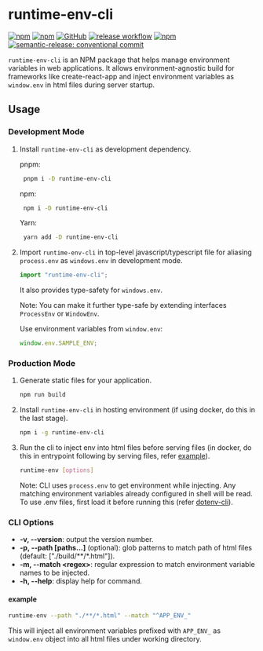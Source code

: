 # runtime-env-cli

[![npm](https://img.shields.io/npm/v/runtime-env-cli.svg)](https://www.npmjs.org/package/runtime-env-cli)
[![npm](https://img.shields.io/npm/dm/runtime-env-cli.svg)](https://www.npmjs.org/package/runtime-env-cli)
[![GitHub](https://img.shields.io/github/issues/JoseVSeb/runtime-env.svg)](https://github.com/JoseVSeb/runtime-env/issues)
[![release workflow](https://github.com/JoseVSeb/runtime-env/actions/workflows/release.yaml/badge.svg)](https://github.com/JoseVSeb/runtime-env/actions/workflows/release.yaml)
[![npm](https://img.shields.io/npm/l/runtime-env-cli.svg)](https://www.npmjs.org/package/runtime-env-cli)
[![semantic-release: conventional commit](https://img.shields.io/badge/semantic--release-conventionalcommit-e10079?logo=semantic-release)](https://github.com/semantic-release/semantic-release)

`runtime-env-cli` is an NPM package that helps manage environment variables in web applications. It allows environment-agnostic build for frameworks like create-react-app and inject environment variables as `window.env` in html files during server startup.

## Usage

### Development Mode

1. Install `runtime-env-cli` as development dependency.

   pnpm:

   ```bash
    pnpm i -D runtime-env-cli
   ```

   npm:

   ```bash
    npm i -D runtime-env-cli
   ```

   Yarn:

   ```bash
    yarn add -D runtime-env-cli
   ```

2. Import `runtime-env-cli` in top-level javascript/typescript file for aliasing `process.env` as `windows.env` in development mode.

   ```ts
   import "runtime-env-cli";
   ```

   It also provides type-safety for `windows.env`.

   Note: You can make it further type-safe by extending interfaces `ProcessEnv` or `WindowEnv`.

   Use environment variables from `window.env`:

   ```ts
   window.env.SAMPLE_ENV;
   ```

### Production Mode

1. Generate static files for your application.

   ```bash
   npm run build
   ```

2. Install `runtime-env-cli` in hosting environment (if using docker, do this in the last stage).

   ```bash
   npm i -g runtime-env-cli
   ```

3. Run the cli to inject env into html files before serving files (in docker, do this in entrypoint following by serving files, refer [example](https://github.com/JoseVSeb/runtime-env/tree/main/examples/cra)).

   ```bash
   runtime-env [options]
   ```

   Note: CLI uses `process.env` to get environment while injecting. Any matching environment variables already configured in shell will be read. To use .env files, first load it before running this (refer [dotenv-cli](https://www.npmjs.com/package/dotenv-cli)).

### CLI Options

- **-v, --version**: output the version number.
- **-p, --path [paths...]** (optional): glob patterns to match path of html files (default: ["./build/**/*.html"]).
- **-m, --match \<regex\>**: regular expression to match environment variable names to be injected.
- **-h, --help**: display help for command.

#### example

```bash
runtime-env --path "./**/*.html" --match "^APP_ENV_"
```

This will inject all environment variables prefixed with `APP_ENV_` as `window.env` object into all html files under working directory.
